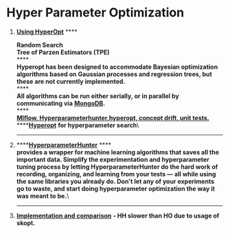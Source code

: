 # Hyper Parameter Optimization

1.  [ **Using HyperOpt**](http://hyperopt.github.io/hyperopt/) ****&#x20;

    **Random Search**\
    **Tree of Parzen Estimators (TPE)**\
    ****\
    **Hyperopt has been designed to accommodate Bayesian optimization algorithms based on Gaussian processes and regression trees, but these are not currently implemented.**\
    ****\
    **All algorithms can be run either serially, or in parallel by communicating via** [**MongoDB**](http://www.mongodb.org/)**.**\
    ****\
    ****[**Mlflow, Hyperparameterhunter,hyperopt, concept drift, unit tests.**](https://towardsdatascience.com/putting-ml-in-production-ii-logging-and-monitoring-algorithms-91f174044e4e)****\
    ****[**Hyperopt**](http://hyperopt.github.io/hyperopt/) **for hyperparameter search**\
    ****
2. ****[**HyperparameterHunter**](https://github.com/HunterMcGushion/hyperparameter\_hunter) **** \
   &#x20;**provides a wrapper for machine learning algorithms that saves all the important data. Simplify the experimentation and hyperparameter tuning process by letting HyperparameterHunter do the hard work of recording, organizing, and learning from your tests — all while using the same libraries you already do. Don't let any of your experiments go to waste, and start doing hyperparameter optimization the way it was meant to be.**\
   ****
3. [**Implementation and comparison**](https://towardsdatascience.com/putting-ml-in-production-ii-logging-and-monitoring-algorithms-91f174044e4e) **- HH slower than HO due to usage of skopt.**
